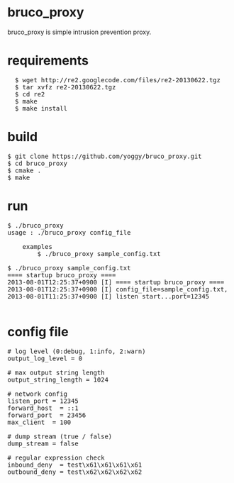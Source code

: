 bruco_proxy
================
bruco_proxy is simple intrusion prevention proxy.


requirements
================
<pre>
  $ wget http://re2.googlecode.com/files/re2-20130622.tgz
  $ tar xvfz re2-20130622.tgz
  $ cd re2
  $ make
  $ make install
</pre>


build
================
<pre>
$ git clone https://github.com/yoggy/bruco_proxy.git
$ cd bruco_proxy
$ cmake .
$ make
</pre>

run
================
<pre>
$ ./bruco_proxy
usage : ./bruco_proxy config_file

    examples
        $ ./bruco_proxy sample_config.txt

$ ./bruco_proxy sample_config.txt
==== startup bruco_proxy ====
2013-08-01T12:25:37+0900 [I] ==== startup bruco_proxy ====
2013-08-01T12:25:37+0900 [I] config_file=sample_config.txt, listen_port=12345, forward_host=::1, forward_port=80, max_client=100
2013-08-01T11:25:37+0900 [I] listen start...port=12345

</pre>

config file
================
<pre>
# log level (0:debug, 1:info, 2:warn)
output_log_level = 0

# max output string length
output_string_length = 1024

# network config
listen_port = 12345
forward_host  = ::1
forward_port  = 23456 
max_client  = 100

# dump stream (true / false)
dump_stream = false

# regular expression check
inbound_deny  = test\x61\x61\x61\x61
outbound_deny = test\x62\x62\x62\x62

</pre>

